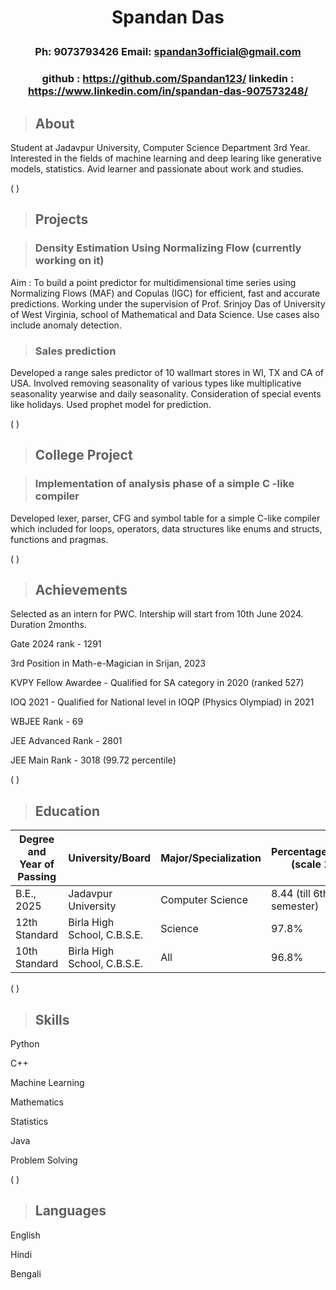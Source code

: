 # <p align="center">Spandan Das</p>

### <p align = "center">Ph: 9073793426 Email: spandan3official@gmail.com</p>

### <p align= "center"> github : https://github.com/Spandan123/ linkedin : https://www.linkedin.com/in/spandan-das-907573248/</p>

> ## About

Student at Jadavpur University, Computer Science Department 3rd Year.
Interested in the fields of machine learning and deep learing like generative models, statistics.
Avid learner and passionate about work and studies.

(&nbsp;)

> ## Projects

> ### Density Estimation Using Normalizing Flow (currently working on it)

Aim : To build a point predictor for multidimensional time series using Normalizing Flows (MAF) and Copulas (IGC) for
efficient, fast and accurate predictions. Working under the supervision of Prof. Srinjoy Das of
University of West Virginia, school of Mathematical and Data Science.
Use cases also include anomaly detection.

> ### Sales prediction

Developed a range sales predictor of 10 wallmart stores in WI, TX and CA of USA.
Involved removing seasonality of various types like multiplicative seasonality yearwise and daily seasonality.
Consideration of special events like holidays. Used prophet model for prediction.

(&nbsp;)

> ## College Project

> ### Implementation of analysis phase of a simple C -like compiler

Developed lexer, parser, CFG and symbol table for a simple C-like compiler which included for loops, operators, data structures like enums and structs, functions and pragmas.

(&nbsp;)

> ## Achievements

Selected as an intern for PWC. Intership will start from 10th June 2024. Duration 2months.

Gate 2024 rank - 1291

3rd Position in Math-e-Magician in Srijan, 2023

KVPY Fellow Awardee - Qualified for SA category in 2020 (ranked 527)

IOQ 2021 - Qualified for National level in IOQP (Physics Olympiad) in 2021

WBJEE Rank - 69

JEE Advanced Rank - 2801

JEE Main Rank - 3018 (99.72 percentile)

(&nbsp;)

> ## Education

| Degree and Year of Passing | University/Board            | Major/Specialization | Percentage/Grade (scale 10) |
| -------------------------- | --------------------------- | -------------------- | --------------------------- |
| B.E., 2025                 | Jadavpur University         | Computer Science     | 8.44 (till 6th semester)    |
| 12th Standard              | Birla High School, C.B.S.E. | Science              | 97.8%                       |
| 10th Standard              | Birla High School, C.B.S.E. | All                  | 96.8%                       |

(&nbsp;)

> ## Skills

Python

C++

Machine Learning

Mathematics

Statistics

Java

Problem Solving

(&nbsp;)

> ## Languages

English

Hindi

Bengali
